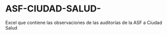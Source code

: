 # ASF-CIUDAD-SALUD-
Excel que contiene las observaciones de las auditorías de la ASF a Ciudad Salud 
